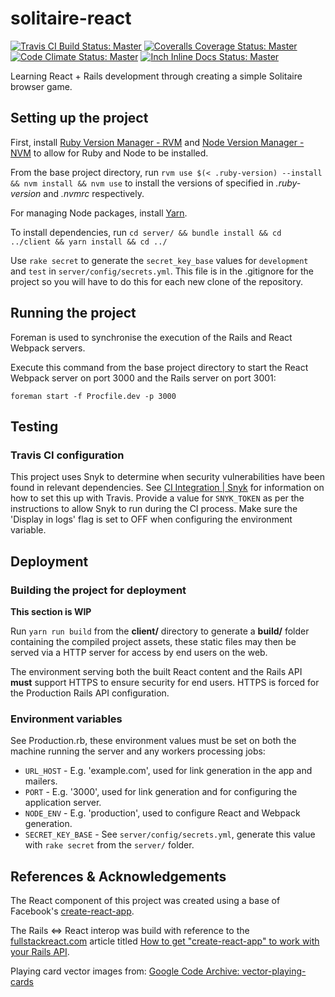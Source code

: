# solitaire-react

[![Travis CI Build Status: Master](https://travis-ci.org/patferguson/solitaire-react.svg?branch=master "Build status: master")](https://travis-ci.org/patferguson/solitaire-react)
[![Coveralls Coverage Status: Master](https://coveralls.io/repos/github/patferguson/solitaire-react/badge.svg?branch=master "Coverage status: master")](https://coveralls.io/github/patferguson/solitaire-react/)
[![Code Climate Status: Master](https://codeclimate.com/github/patferguson/solitaire-react/badges/gpa.svg)](https://codeclimate.com/github/patferguson/solitaire-react)
[![Inch Inline Docs Status: Master](https://inch-ci.org/github/patferguson/solitaire-react.svg?branch=master)](http://inch-ci.org/github/patferguson/solitaire-react)

Learning React + Rails development through creating a simple Solitaire browser game.

## Setting up the project
First, install [Ruby Version Manager - RVM](https://rvm.io/) and [Node Version Manager - NVM](https://github.com/creationix/nvm) to allow for Ruby and Node to be installed.

From the base project directory, run `rvm use $(< .ruby-version) --install && nvm install && nvm use` to install the versions of specified in *.ruby-version* and *.nvmrc* respectively.

For managing Node packages, install [Yarn](https://yarnpkg.com/).

To install dependencies, run `cd server/ && bundle install && cd ../client && yarn install && cd ../`

Use `rake secret` to generate the `secret_key_base` values for `development` and `test` in `server/config/secrets.yml`. This file is in the .gitignore for the project so you will have to do this for each new clone of the repository.

## Running the project
Foreman is used to synchronise the execution of the Rails and React Webpack servers.

Execute this command from the base project directory to start the React Webpack server on port 3000 and the Rails server on port 3001:

`foreman start -f Procfile.dev -p 3000`

## Testing

### Travis CI configuration

This project uses Snyk to determine when security vulnerabilities have been found in relevant dependencies. See [CI Integration | Snyk](https://snyk.io/docs/ci/) for information on how to set this up with Travis. Provide a value for `SNYK_TOKEN` as per the instructions to allow Snyk to run during the CI process. Make sure the 'Display in logs' flag is set to OFF when configuring the environment variable.

## Deployment
### Building the project for deployment

**This section is WIP**

Run `yarn run build` from the **client/** directory to generate a **build/** folder containing the compiled project assets, these static files may then be served via a HTTP server for access by end users on the web.

The environment serving both the built React content and the Rails API **must** support HTTPS to ensure security for end users. HTTPS is forced for the Production Rails API configuration.

### Environment variables
See Production.rb, these environment values must be set on both the machine running the server and any workers processing jobs:

* `URL_HOST` - E.g. 'example.com', used for link generation in the app and mailers.
* `PORT` - E.g. '3000', used for link generation and for configuring the application server.
* `NODE_ENV` - E.g. 'production', used to configure React and Webpack generation.
* `SECRET_KEY_BASE` - See `server/config/secrets.yml`, generate this value with `rake secret` from the `server/` folder.

## References & Acknowledgements
The React component of this project was created using a base of Facebook's [create-react-app](https://github.com/facebookincubator/create-react-app).

The Rails <=> React interop was build with reference to the [fullstackreact.com](https://www.fullstackreact.com) article titled [How to get "create-react-app" to work with your Rails API](https://www.fullstackreact.com/articles/how-to-get-create-react-app-to-work-with-your-rails-api/).

Playing card vector images from: [Google Code Archive: vector-playing-cards](https://code.google.com/archive/p/vector-playing-cards/)
